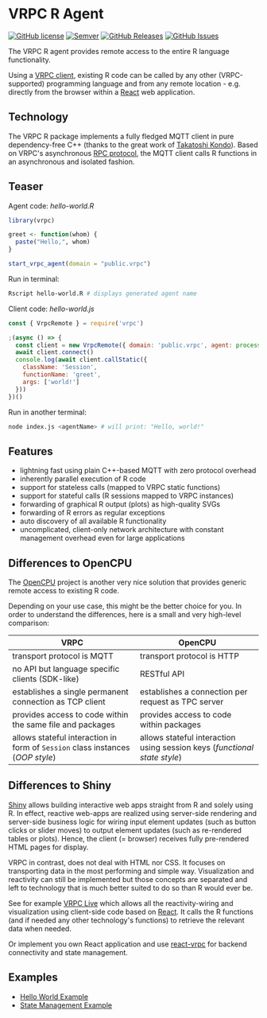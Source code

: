 # VRPC R Agent

[![GitHub license](https://img.shields.io/badge/license-MIT-blue.svg)](https://raw.githubusercontent.com/heisenware/vrpc-r-agent/master/LICENSE)
[![Semver](https://img.shields.io/badge/semver-2.0.0-blue)](https://semver.org/spec/v2.0.0.html)
[![GitHub Releases](https://img.shields.io/github/tag/heisenware/vrpc-r-agent.svg)](https://github.com/heisenware/vrpc-r-agent/tag)
[![GitHub Issues](https://img.shields.io/github/issues/heisenware/vrpc-r-agent.svg)](http://github.com/heisenware/vrpc-r-agent/issues)

The VRPC R agent provides remote access to the entire R language functionality.

Using a [VRPC client](https://vrpc.io/technology/agent-and-client), existing R
code can be called by any other (VRPC-supported) programming language and
from any remote location - e.g. directly from the browser within a
[React](https://reactjs.org) web application.

## Technology

The VRPC R package implements a fully fledged MQTT client in pure
dependency-free C++ (thanks to the great work of
[Takatoshi Kondo](https://github.com/redboltz/mqtt_cpp)).
Based on VRPC's asynchronous [RPC protocol](https://vrpc.io/docs/remote-protocol),
the MQTT client calls R functions in an asynchronous and isolated fashion.

## Teaser

Agent code: *hello-world.R*

```R
library(vrpc)

greet <- function(whom) {
  paste("Hello,", whom)
}

start_vrpc_agent(domain = "public.vrpc")
```

Run in terminal:

```bash
Rscript hello-world.R # displays generated agent name
```

Client code: *hello-world.js*

```js
const { VrpcRemote } = require('vrpc')

;(async () => {
  const client = new VrpcRemote({ domain: 'public.vrpc', agent: process.argv[2] })
  await client.connect()
  console.log(await client.callStatic({
    className: 'Session',
    functionName: 'greet',
    args: ['world!']
  }))
})()
```

Run in another terminal:

```bash
node index.js <agentName> # will print: "Hello, world!"
```

## Features

- lightning fast using plain C++-based MQTT with zero protocol overhead
- inherently parallel execution of R code
- support for stateless calls (mapped to VRPC static functions)
- support for stateful calls (R sessions mapped to VRPC instances)
- forwarding of graphical R output (plots) as high-quality SVGs
- forwarding of R errors as regular exceptions
- auto discovery of all available R functionality
- uncomplicated, client-only network architecture with constant management
  overhead even for large applications

## Differences to OpenCPU

The [OpenCPU](https://github.com/opencpu/opencpu) project is another very nice
solution that provides generic remote access to existing R code.

Depending on your use case, this might be the better choice for you. In order to
understand the differences, here is a small and very high-level comparison:

| VRPC  | OpenCPU  |
|-------|----------|
| transport protocol is MQTT   | transport protocol is HTTP   |
| no API but language specific clients (SDK-like)  | RESTful API  |
| establishes a single permanent connection as TCP client  | establishes a connection per request as TPC server  |
| provides access to code within the same file and packages | provides access to code within packages |
| allows stateful interaction in form of `Session` class instances (*OOP style*) | allows stateful interaction using session keys (*functional state style*)|

## Differences to Shiny

[Shiny](https://shiny.rstudio.com/) allows building interactive web apps
straight from R and solely using R. In effect, reactive web-apps are realized
using server-side rendering and server-side business logic for wiring input
element updates (such as button clicks or slider moves) to output element
updates (such as re-rendered tables or plots). Hence, the client (= browser)
receives fully pre-rendered HTML pages for display.

VRPC in contrast, does not deal with HTML nor CSS. It focuses on transporting
data in the most performing and simple way. Visualization and reactivity can
still be implemented but those concepts are separated and left to technology
that is much better suited to do so than R would ever be.

See for example [VRPC Live](https://live.vrpc.io) which allows all the
reactivity-wiring and visualization using client-side code based on
[React](https://reactjs.org). It calls the R functions (and if needed any other
technology's functions) to retrieve the relevant data when needed.

Or implement you own React application and use
[react-vrpc](https://www.npmjs.com/package/react-vrpc) for backend connectivity
and state management.

## Examples

- [Hello World Example](examples/01-hello-world/README.md)
- [State Management Example](examples/02-stateful/README.md)
